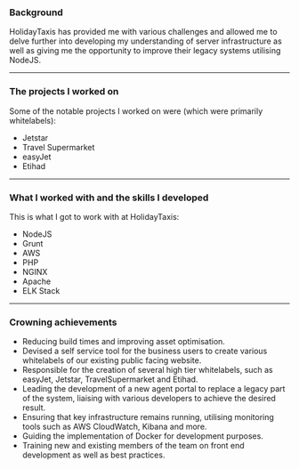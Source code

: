 ### Background
HolidayTaxis has provided me with various challenges and allowed me to delve further into developing my understanding of server infrastructure as well as giving me the opportunity to improve their legacy systems utilising NodeJS.

---

### The projects I worked on
Some of the notable projects I worked on were (which were primarily whitelabels):

- Jetstar
- Travel Supermarket
- easyJet
- Etihad

---

### What I worked with and the skills I developed
This is what I got to work with at HolidayTaxis:

- NodeJS
- Grunt
- AWS
- PHP
- NGINX
- Apache
- ELK Stack

---

### Crowning achievements
- Reducing build times and improving asset optimisation.
- Devised a self service tool for the business users to create various whitelabels of our existing public facing website.
- Responsible for the creation of several high tier whitelabels, such as easyJet, Jetstar, TravelSupermarket and Etihad.
- Leading the development of a new agent portal to replace a legacy part of the system, liaising with various developers to achieve the desired result.
- Ensuring that key infrastructure remains running, utilising monitoring tools such as AWS CloudWatch, Kibana and more.
- Guiding the implementation of Docker for development purposes.
- Training new and existing members of the team on front end development as well as best practices.
